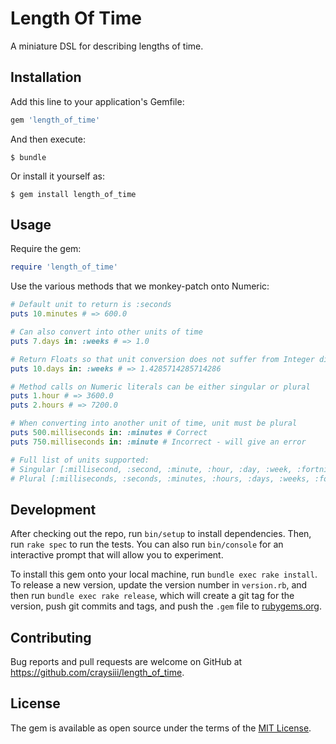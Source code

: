 # Length Of Time

A miniature DSL for describing lengths of time. 

## Installation

Add this line to your application's Gemfile:

```ruby
gem 'length_of_time'
```

And then execute:

    $ bundle

Or install it yourself as:

    $ gem install length_of_time

## Usage

Require the gem:

```ruby
require 'length_of_time'
```

Use the various methods that we monkey-patch onto Numeric:

```ruby
# Default unit to return is :seconds
puts 10.minutes # => 600.0

# Can also convert into other units of time
puts 7.days in: :weeks # => 1.0

# Return Floats so that unit conversion does not suffer from Integer division
puts 10.days in: :weeks # => 1.4285714285714286

# Method calls on Numeric literals can be either singular or plural
puts 1.hour # => 3600.0
puts 2.hours # => 7200.0

# When converting into another unit of time, unit must be plural
puts 500.milliseconds in: :minutes # Correct
puts 750.milliseconds in: :minute # Incorrect - will give an error

# Full list of units supported:
# Singular [:millisecond, :second, :minute, :hour, :day, :week, :fortnight]
# Plural [:milliseconds, :seconds, :minutes, :hours, :days, :weeks, :fortnights] 
```

## Development

After checking out the repo, run `bin/setup` to install dependencies. Then, run `rake spec` to run the tests. You can also run `bin/console` for an interactive prompt that will allow you to experiment.

To install this gem onto your local machine, run `bundle exec rake install`. To release a new version, update the version number in `version.rb`, and then run `bundle exec rake release`, which will create a git tag for the version, push git commits and tags, and push the `.gem` file to [rubygems.org](https://rubygems.org).

## Contributing

Bug reports and pull requests are welcome on GitHub at https://github.com/craysiii/length_of_time.

## License

The gem is available as open source under the terms of the [MIT License](https://opensource.org/licenses/MIT).
